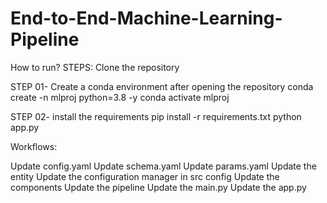 # End-to-End-Machine-Learning-Pipeline


How to run?
STEPS:
Clone the repository


STEP 01- Create a conda environment after opening the repository
conda create -n mlproj python=3.8 -y
conda activate mlproj

STEP 02- install the requirements
pip install -r requirements.txt
python app.py


Workflows:

Update config.yaml
Update schema.yaml
Update params.yaml
Update the entity
Update the configuration manager in src config
Update the components
Update the pipeline
Update the main.py
Update the app.py